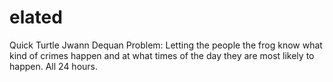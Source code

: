 # elated
Quick Turtle
Jwann Dequan
Problem: Letting the people the frog know what kind of crimes happen and at what times of the day they are most likely to happen. All 24 hours.
